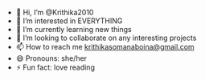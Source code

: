 - 👋 Hi, I’m @Krithika2010
- 👀 I’m interested in EVERYTHING
- 🌱 I’m currently learning new things
- 💞️ I’m looking to collaborate on any interesting projects
- 📫 How to reach me krithikasomanaboina@gmail.com
- 😄 Pronouns: she/her
- ⚡ Fun fact: love reading 

<!---
Krithika2010/Krithika2010 is a ✨ special ✨ repository because its `README.md` (this file) appears on your GitHub profile.
You can click the Preview link to take a look at your changes.
--->
